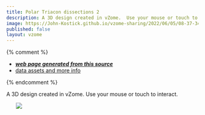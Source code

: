 ```yaml
---
title: Polar Triacon dissections 2
description: A 3D design created in vZome.  Use your mouse or touch to interact.
image: https://John-Kostick.github.io/vzome-sharing/2022/06/05/08-37-34-Polar-Triacon-dissections-2/Polar-Triacon-dissections-2.png
published: false
layout: vzome
---
```


{% comment %}
 - [***web page generated from this source***](<https://John-Kostick.github.io/vzome-sharing/2022/06/05/Polar-Triacon-dissections-2-08-37-34.html>)
 - [data assets and more info](<https://github.com/John-Kostick/vzome-sharing/tree/main/2022/06/05/08-37-34-Polar-Triacon-dissections-2/>)
 
{% endcomment %}

A 3D design created in vZome.  Use your mouse or touch to interact.

<vzome-viewer style="width: 87%; height: 60vh; margin: 5%"
       src="https://John-Kostick.github.io/vzome-sharing/2022/06/05/08-37-34-Polar-Triacon-dissections-2/Polar-Triacon-dissections-2.vZome" >
  <img src="https://John-Kostick.github.io/vzome-sharing/2022/06/05/08-37-34-Polar-Triacon-dissections-2/Polar-Triacon-dissections-2.png" />
</vzome-viewer>